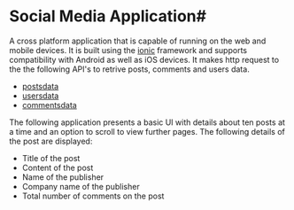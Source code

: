 # Social Media Application#

A cross platform application that is capable of running on the web and mobile devices. It is built using the [ionic](https://ionicframework.com/) framework and 
supports compatibility with Android as well as iOS devices. It makes http request to the the following API's to retrive posts, comments and users data.

* [postsdata](https://jsonplaceholder.typicode.com/posts)
* [usersdata](https://jsonplaceholder.typicode.com/users/)
* [commentsdata](https://jsonplaceholder.typicode.com/posts/%7BpostId%7D/comments)

The following application presents a basic UI with details about ten posts at a time and an option to scroll to view further pages.
The following details of the post are displayed:

* Title of the post
* Content of the post
* Name of the publisher
* Company name of the publisher
* Total number of comments on the post
